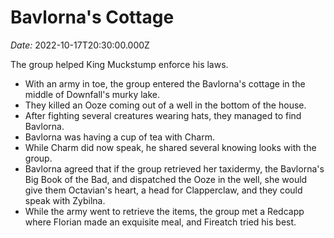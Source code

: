 #  Bavlorna's Cottage

*Date:* 2022-10-17T20:30:00.000Z

The group helped King Muckstump enforce his laws.

* With an army in toe, the group entered the Bavlorna's cottage in the middle of Downfall's murky lake.
* They killed an Ooze coming out of a well in the bottom of the house.
* After fighting several creatures wearing hats, they managed to find Bavlorna.
* Bavlorna was having a cup of tea with Charm.
* While Charm did now speak, he shared several knowing looks with the group.
* Bavlorna agreed that if the group retrieved her taxidermy, the Bavlorna's Big Book of the Bad, and dispatched the Ooze in the well, she would give them Octavian's heart, a head for Clapperclaw, and they could speak with Zybilna.
* While the army went to retrieve the items, the group met a Redcapp where Florian made an exquisite meal, and Fireatch tried his best.